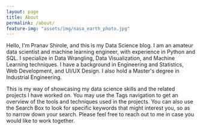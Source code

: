 ```yaml
---
layout: page
title: About
permalink: /about/
feature-img: "assets/img/nasa_earth_photo.jpg"
---
```


Hello, I'm Pranav Shirole, and this is my Data Science blog. I am an amateur data scientist and machine learning engineer, with experience in Python and SQL. I specialize in Data Wrangling, Data Visualization, and Machine Learning techniques. I have a background in Engineering and Statistics, Web Development, and UI/UX Design. I also hold a Master's degree in Industrial Engineering.

This is my way of showcasing my data science skills and the related projects I have worked on. You may use the Tags navigation to get an overview of the tools and techniques used in the projects. You can also use the Search Box to look for specific keywords that might interest you, so as to narrow down your search. Please feel free to reach out to me in case you would like to work together.
